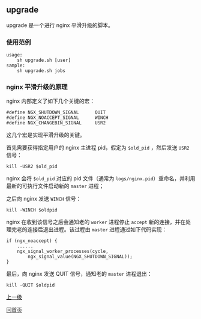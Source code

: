 upgrade
--

upgrade 是一个进行 nginx 平滑升级的脚本。

### 使用范例 ###

    usage:
        sh upgrade.sh [user]
    sample:
        sh upgrade.sh jobs

### nginx 平滑升级的原理 ###

nginx 内部定义了如下几个关键的宏：

    #define NGX_SHUTDOWN_SIGNAL      QUIT
    #define NGX_NOACCEPT_SIGNAL      WINCH
    #define NGX_CHANGEBIN_SIGNAL     USR2

这几个宏是实现平滑升级的关键。

首先需要获得指定用户的 nginx 主进程 pid，假定为 `$old_pid` ，然后发送 `USR2` 信号：

    kill -USR2 $old_pid

nginx 会将 `$old_pid` 对应的 pid 文件（通常为 `logs/nginx.pid`）重命名，并利用最新的可执行文件启动新的 `master` 进程；

之后向 nginx 发送 `WINCH` 信号：

    kill -WINCH $oldpid

nginx 在收到该信号之后会通知老的 `worker` 进程停止 `accept` 新的连接，并在处理完老的连接后退出进程。该过程由 `master` 进程通过如下代码实现：

    if (ngx_noaccept) {
        ......
        ngx_signal_worker_processes(cycle, 
            ngx_signal_value(NGX_SHUTDOWN_SIGNAL));
    }

最后，向 nginx 发送 QUIT 信号，通知老的 `master` 进程退出：

    kill -QUIT $oldpid

[上一级](index.md)

[回首页](../index.md)